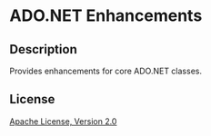 # ADO.NET Enhancements

## Description
Provides enhancements for core ADO.NET classes.

## License
[Apache License, Version 2.0](http://www.apache.org/licenses/LICENSE-2.0.html)
